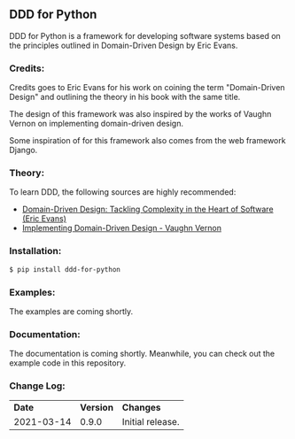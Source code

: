 ## DDD for Python

DDD for Python is a framework for developing software systems based on the principles outlined in Domain-Driven Design by Eric Evans.

### Credits:

Credits goes to Eric Evans for his work on coining the term "Domain-Driven Design" and outlining the theory in his book with the same title.

The design of this framework was also inspired by the works of Vaughn Vernon on implementing domain-driven design.

Some inspiration of for this framework also comes from the web framework Django.

### Theory:

To learn DDD, the following sources are highly recommended:

- [Domain-Driven Design: Tackling Complexity in the Heart of Software (Eric Evans)](https://www.amazon.com/Domain-Driven-Design-Tackling-Complexity-Software/dp/0321125215)
- [Implementing Domain-Driven Design - Vaughn Vernon](https://www.amazon.com/Implementing-Domain-Driven-Design-Vaughn-Vernon/dp/0321834577)

### Installation:

```bash
$ pip install ddd-for-python
```

### Examples:

The examples are coming shortly.

### Documentation:

The documentation is coming shortly. Meanwhile, you can check out the example code in this repository.

### Change Log:


| | | |
|-|-|-|
| __Date__   | __Version__ | __Changes__                                                              |
| 2021-03-14 | 0.9.0       | Initial release.                                                         |
